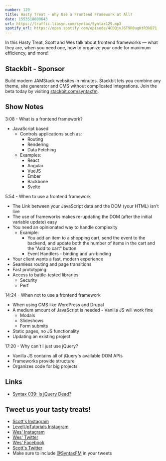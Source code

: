 ```yaml
---
number: 129
title: Hasty Treat - Why Use a Frontend Framework at All?
date: 1553518800643
url: https://traffic.libsyn.com/syntax/Syntax129.mp3
spotify_url: https://open.spotify.com/episode/4CDQjvJ6T9R0ugKtR3kB71
---
```


In this Hasty Treat, Scott and Wes talk about frontend frameworks — what they are, when you need one, how to organize your code for maximum efficiency, and more!

## Stackbit - Sponsor

Build modern JAMStack websites in minutes. Stackbit lets you combine any theme, site generator and CMS without complicated integrations. Join the beta today by visiting [stackbit.com/syntaxfm](https://www.stackbit.com/syntaxfm/).

## Show Notes

3:08 - What is a frontend framework?

* JavaScript based
    * Controls applications such as:
    	* Routing
    	* Rendering
    	* Data Fetching
	* Examples:
    	* React
    	* Angular
    	* VueJS
    	* Ember
    	* Backbone
    	* Svelte

5:54 - When to use a frontend framework

* The Link between your JavaScript data and the DOM (your HTML) isn't live
* The use of frameworks makes re-updating the DOM (after the initial variable update) easy
* You need an opinionated way to handle complexity
    * Example:
    	* You add an item to a shopping cart, send the event to the backend, and update both the number of items in the cart and the "Add to cart" button
    	* Event Handlers - binding and un-binding
* Your client wants a fast, modern experience
* Seamless routing and page transitions
* Fast prototyping
* Access to battle-tested libraries
    * Security
    * Perf

14:24 - When not to use a frontend framework

* When using CMS like WordPress and Drupal
* A medium amount of JavaScript is needed - Vanilla JS will work fine
    * Modals
    * Slideshows
    * Form submits
* Static pages, no JS functionality
* Updating an existing project

17:20 - Why can't I just use jQuery?

* Vanilla JS contains all of jQuery's available DOM APIs 
* Frameworks provide structure
* Organizes code for big projects

## Links
* [Syntax 039: Is jQuery Dead?](https://syntax.fm/show/039/is-jquery-dead)

## Tweet us your tasty treats!
* [Scott's Instagram](https://www.instagram.com/stolinski/)
* [LevelUpTutorials Instagram](https://www.instagram.com/LevelUpTutorials/)
* [Wes' Instagram](https://www.instagram.com/wesbos/)
* [Wes' Twitter](https://twitter.com/wesbos)
* [Wes' Facebook](https://www.facebook.com/wesbos.developer)
* [Scott's Twitter](https://twitter.com/stolinski)
* Make sure to include [@SyntaxFM](https://twitter.com/SyntaxFM) in your tweets